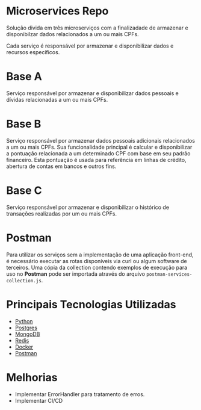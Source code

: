 # Microservices Repo

Solução divida em três microserviços com a finalizadade de armazenar e disponibilzar dados relacionados a um ou mais CPFs.

Cada serviço é responsável por armazenar e disponibilizar dados e recursos específicos.

# Base A

Serviço responsável por armazenar e disponibilizar dados pessoais e dívidas relacionadas a um ou mais CPFs.

# Base B

Serviço responsável por armazenar dados pessoais adicionais relacionados a um ou mais CPFs. Sua funcionalidade principal é calcular e disponibilizar a pontuação relacionada a um determinado CPF com base em seu padrão financeiro. Esta pontuação é usada para referência em linhas de crédito, abertura de contas em bancos e outros fins.

# Base C

Serviço responsável por armazenar e disponibilizar o histórico de transações realizadas por um ou mais CPFs.

# Postman

Para utilizar os serviços sem a implementação de uma aplicação front-end, é necessário executar as rotas disponíveis via curl ou algum software de terceiros. Uma cópia da collection contendo exemplos de execução para uso no **Postman** pode ser importada através do arquivo ```postman-services-collection.js```.

# Principais Tecnologias Utilizadas

- [Python](https://www.python.org)
- [Postgres](https://www.postgresql.org)
- [MongoDB](https://www.mongodb.com)
- [Redis](https://redis.io)
- [Docker](https://www.docker.com)
- [Postman]()

# Melhorias

- Implementar ErrorHandler para tratamento de erros.
- Implementar CI/CD
